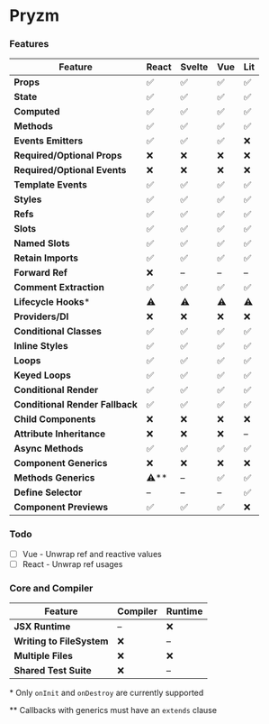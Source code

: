 # Pryzm

### Features

| Feature                         | React  | Svelte | Vue | Lit |
| ------------------------------- | ------ | ------ | --- | --- |
| **Props**                       | ✅     | ✅     | ✅  | ✅  |
| **State**                       | ✅     | ✅     | ✅  | ✅  |
| **Computed**                    | ✅     | ✅     | ✅  | ✅  |
| **Methods**                     | ✅     | ✅     | ✅  | ✅  |
| **Events Emitters**             | ✅     | ✅     | ✅  | ❌  |
| **Required/Optional Props**     | ❌     | ❌     | ❌  | ❌  |
| **Required/Optional Events**    | ❌     | ❌     | ❌  | ❌  |
| **Template Events**             | ✅     | ✅     | ✅  | ✅  |
| **Styles**                      | ✅     | ✅     | ✅  | ✅  |
| **Refs**                        | ✅     | ✅     | ✅  | ✅  |
| **Slots**                       | ✅     | ✅     | ✅  | ✅  |
| **Named Slots**                 | ✅     | ✅     | ✅  | ✅  |
| **Retain Imports**              | ✅     | ✅     | ✅  | ✅  |
| **Forward Ref**                 | ❌     | –      | –   | –   |
| **Comment Extraction**          | ✅     | ✅     | ✅  | ✅  |
| **Lifecycle Hooks**\*           | ⚠️     | ⚠️     | ⚠️  | ⚠️  |
| **Providers/DI**                | ❌     | ❌     | ❌  | ❌  |
| **Conditional Classes**         | ✅     | ✅     | ✅  | ✅  |
| **Inline Styles**               | ✅     | ✅     | ✅  | ✅  |
| **Loops**                       | ✅     | ✅     | ✅  | ✅  |
| **Keyed Loops**                 | ✅     | ✅     | ✅  | ✅  |
| **Conditional Render**          | ✅     | ✅     | ✅  | ✅  |
| **Conditional Render Fallback** | ✅     | ✅     | ✅  | ✅  |
| **Child Components**            | ❌     | ❌     | ❌  | ❌  |
| **Attribute Inheritance**       | ❌     | ❌     | ❌  | –   |
| **Async Methods**               | ✅     | ✅     | ✅  | ✅  |
| **Component Generics**          | ❌     | ❌     | ❌  | ❌  |
| **Methods Generics**            | ⚠️\*\* | –      | ✅  | ✅  |
| **Define Selector**             | –      | –      | –   | ✅  |
| **Component Previews**          | ✅     | ✅     | ✅  | ❌  |

### Todo

- [ ] Vue - Unwrap ref and reactive values
- [ ] React - Unwrap ref usages

### Core and Compiler

| Feature                   | Compiler | Runtime |
| ------------------------- | -------- | ------- |
| **JSX Runtime**           | –        | ❌      |
| **Writing to FileSystem** | ❌       | –       |
| **Multiple Files**        | ❌       | ❌      |
| **Shared Test Suite**     | ❌       | –       |

\* Only `onInit` and `onDestroy` are currently supported

\*\* Callbacks with generics must have an `extends` clause
